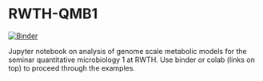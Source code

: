 # RWTH-QMB1

[![Binder](https://mybinder.org/badge_logo.svg)](https://mybinder.org/v2/gh/uliebal/RWTH-QMB1/master)

Jupyter notebook on analysis of genome scale metabolic models for the seminar quantitative microbiology 1 at RWTH. Use binder or colab (links on top) to proceed through the examples.
